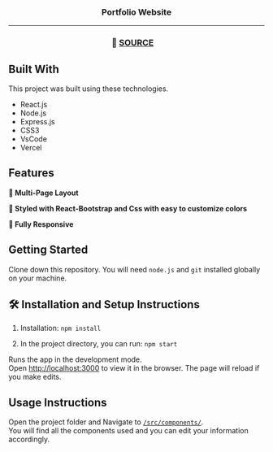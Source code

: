 <h3 align="center">
  Portfolio Website<br/>
</h3>

--- 

<h3 align="center">
    🔹
    <a href="https://github.com/soumyajit4419/Portfolio">SOURCE</a> &nbsp; &nbsp;
</h3>

## Built With

This project was built using these technologies.

- React.js
- Node.js
- Express.js
- CSS3
- VsCode
- Vercel

## Features

**📖 Multi-Page Layout**

**🎨 Styled with React-Bootstrap and Css with easy to customize colors**

**📱 Fully Responsive**

## Getting Started

Clone down this repository. You will need `node.js` and `git` installed globally on your machine.

## 🛠 Installation and Setup Instructions

1. Installation: `npm install`

2. In the project directory, you can run: `npm start`

Runs the app in the development mode.\
Open [http://localhost:3000](http://localhost:3000) to view it in the browser.
The page will reload if you make edits.

## Usage Instructions

Open the project folder and Navigate to [`/src/components/`](https://github.com/7GitGuru/portfolio/tree/main/src/components). <br/>
You will find all the components used and you can edit your information accordingly.
